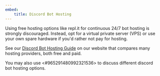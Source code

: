 ```yaml
---
embed:
    title: Discord Bot Hosting
---
```


Using free hosting options like repl.it for continuous 24/7 bot hosting is strongly discouraged.
Instead, opt for a virtual private server (VPS) or use your own spare hardware if you'd rather not pay for hosting.

See our [Discord Bot Hosting Guide](https://www.pythondiscord.com/pages/guides/python-guides/vps-services/) on our website that compares many hosting providers, both free and paid.

You may also use <#965291480992321536> to discuss different discord bot hosting options.
